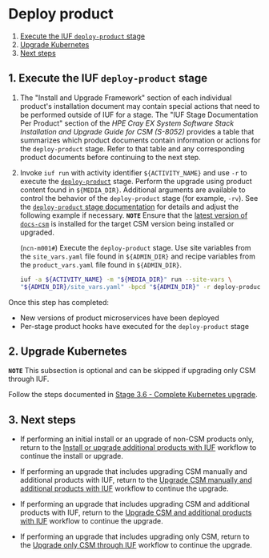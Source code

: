 # Deploy product

1. [Execute the IUF `deploy-product` stage](#1-execute-the-iuf-deploy-product-stage)
1. [Upgrade Kubernetes](#2-upgrade-kubernetes)
1. [Next steps](#3-next-steps)

## 1. Execute the IUF `deploy-product` stage

1. The "Install and Upgrade Framework" section of each individual product's installation document may contain special actions that need to be performed outside of IUF for a stage. The "IUF Stage Documentation Per Product"
section of the _HPE Cray EX System Software Stack Installation and Upgrade Guide for CSM (S-8052)_ provides a table that summarizes which product documents contain information or actions for the `deploy-product` stage.
Refer to that table and any corresponding product documents before continuing to the next step.

1. Invoke `iuf run` with activity identifier `${ACTIVITY_NAME}` and use `-r` to execute the [`deploy-product`](../stages/deploy_product.md) stage. Perform the upgrade using product content found in `${MEDIA_DIR}`.
   Additional arguments are available to control the behavior of the `deploy-product` stage (for example, `-rv`).
   See the [`deploy-product` stage documentation](../stages/deploy_product.md) for details and adjust the following example if necessary. **`NOTE`** Ensure that the
   [latest version of `docs-csm`](https://github.com/Cray-HPE/docs-csm/blob/release/1.6/update_product_stream/README.md#check-for-latest-documentation)
   is installed for the target CSM version being installed or upgraded.

      (`ncn-m001#`) Execute the `deploy-product` stage. Use site variables from the `site_vars.yaml` file found in `${ADMIN_DIR}` and recipe variables from the `product_vars.yaml` file found in `${ADMIN_DIR}`.

   ```bash
   iuf -a ${ACTIVITY_NAME} -m "${MEDIA_DIR}" run --site-vars \
   "${ADMIN_DIR}/site_vars.yaml" -bpcd "${ADMIN_DIR}" -r deploy-product
   ```

Once this step has completed:

- New versions of product microservices have been deployed
- Per-stage product hooks have executed for the `deploy-product` stage

## 2. Upgrade Kubernetes

**`NOTE`** This subsection is optional and can be skipped if upgrading only CSM through IUF.

Follow the steps documented in [Stage 3.6 - Complete Kubernetes upgrade](../../../upgrade/Stage_3.md#stage-36---complete-kubernetes-upgrade).

## 3. Next steps

- If performing an initial install or an upgrade of non-CSM products only, return to the
  [Install or upgrade additional products with IUF](install_or_upgrade_additional_products_with_iuf.md)
  workflow to continue the install or upgrade.

- If performing an upgrade that includes upgrading CSM manually and additional products with IUF,
  return to the [Upgrade CSM manually and additional products with IUF](upgrade_csm_manual_and_additional_products_with_iuf.md)
  workflow to continue the upgrade.

- If performing an upgrade that includes upgrading CSM and additional products with IUF,
  return to the [Upgrade CSM and additional products with IUF](upgrade_csm_iuf_additional_products_with_iuf.md)
  workflow to continue the upgrade.

- If performing an upgrade that includes upgrading only CSM, return to the
  [Upgrade only CSM through IUF](../../../upgrade/Upgrade_Only_CSM_with_iuf.md)
  workflow to continue the upgrade.

